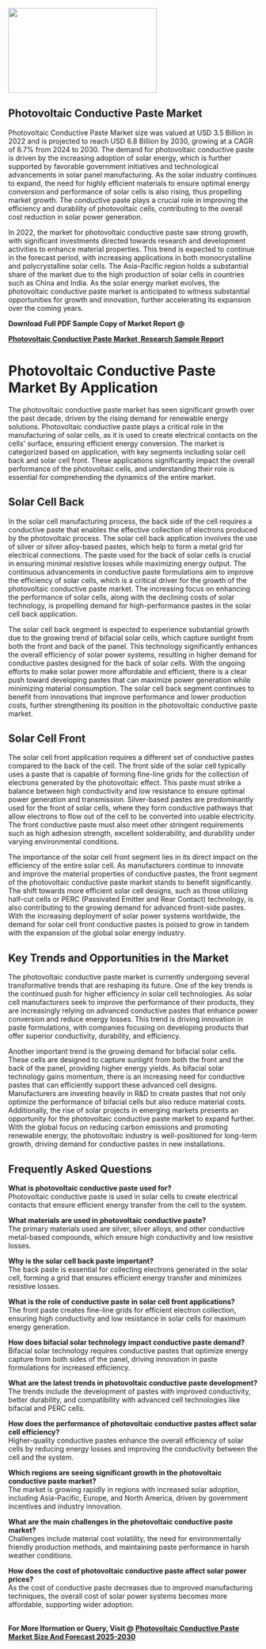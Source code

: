 <p><img class="alignnone size-medium wp-image-20088" src="https://ffe5etoiles.com/wp-content/uploads/2024/12/MST1-300x171.png" alt="" width="300" height="171" /></p><p> <h2>Photovoltaic Conductive Paste Market </h2><p>Photovoltaic Conductive Paste Market size was valued at USD 3.5 Billion in 2022 and is projected to reach USD 6.8 Billion by 2030, growing at a CAGR of 8.7% from 2024 to 2030. The demand for photovoltaic conductive paste is driven by the increasing adoption of solar energy, which is further supported by favorable government initiatives and technological advancements in solar panel manufacturing. As the solar industry continues to expand, the need for highly efficient materials to ensure optimal energy conversion and performance of solar cells is also rising, thus propelling market growth. The conductive paste plays a crucial role in improving the efficiency and durability of photovoltaic cells, contributing to the overall cost reduction in solar power generation.</p><p>In 2022, the market for photovoltaic conductive paste saw strong growth, with significant investments directed towards research and development activities to enhance material properties. This trend is expected to continue in the forecast period, with increasing applications in both monocrystalline and polycrystalline solar cells. The Asia-Pacific region holds a substantial share of the market due to the high production of solar cells in countries such as China and India. As the solar energy market evolves, the photovoltaic conductive paste market is anticipated to witness substantial opportunities for growth and innovation, further accelerating its expansion over the coming years.</p></p><p><strong>Download Full PDF Sample Copy of Market Report @</strong></p><p><strong><a href="https://www.verifiedmarketreports.com/download-sample/?rid=366002&utm_source=Sites-google&utm_medium=265" target="_blank">Photovoltaic Conductive Paste Market &nbsp;Research Sample Report</a></strong></p><p><h1>Photovoltaic Conductive Paste Market By Application</h1><p>The photovoltaic conductive paste market has seen significant growth over the past decade, driven by the rising demand for renewable energy solutions. Photovoltaic conductive paste plays a critical role in the manufacturing of solar cells, as it is used to create electrical contacts on the cells' surface, ensuring efficient energy conversion. The market is categorized based on application, with key segments including solar cell back and solar cell front. These applications significantly impact the overall performance of the photovoltaic cells, and understanding their role is essential for comprehending the dynamics of the entire market.</p><h2>Solar Cell Back</h2><p>In the solar cell manufacturing process, the back side of the cell requires a conductive paste that enables the effective collection of electrons produced by the photovoltaic process. The solar cell back application involves the use of silver or silver alloy-based pastes, which help to form a metal grid for electrical connections. The paste used for the back of solar cells is crucial in ensuring minimal resistive losses while maximizing energy output. The continuous advancements in conductive paste formulations aim to improve the efficiency of solar cells, which is a critical driver for the growth of the photovoltaic conductive paste market. The increasing focus on enhancing the performance of solar cells, along with the declining costs of solar technology, is propelling demand for high-performance pastes in the solar cell back application.</p><p>The solar cell back segment is expected to experience substantial growth due to the growing trend of bifacial solar cells, which capture sunlight from both the front and back of the panel. This technology significantly enhances the overall efficiency of solar power systems, resulting in higher demand for conductive pastes designed for the back of solar cells. With the ongoing efforts to make solar power more affordable and efficient, there is a clear push toward developing pastes that can maximize power generation while minimizing material consumption. The solar cell back segment continues to benefit from innovations that improve performance and lower production costs, further strengthening its position in the photovoltaic conductive paste market.</p><h2>Solar Cell Front</h2><p>The solar cell front application requires a different set of conductive pastes compared to the back of the cell. The front side of the solar cell typically uses a paste that is capable of forming fine-line grids for the collection of electrons generated by the photovoltaic effect. This paste must strike a balance between high conductivity and low resistance to ensure optimal power generation and transmission. Silver-based pastes are predominantly used for the front of solar cells, where they form conductive pathways that allow electrons to flow out of the cell to be converted into usable electricity. The front conductive paste must also meet other stringent requirements such as high adhesion strength, excellent solderability, and durability under varying environmental conditions.</p><p>The importance of the solar cell front segment lies in its direct impact on the efficiency of the entire solar cell. As manufacturers continue to innovate and improve the material properties of conductive pastes, the front segment of the photovoltaic conductive paste market stands to benefit significantly. The shift towards more efficient solar cell designs, such as those utilizing half-cut cells or PERC (Passivated Emitter and Rear Contact) technology, is also contributing to the growing demand for advanced front-side pastes. With the increasing deployment of solar power systems worldwide, the demand for solar cell front conductive pastes is poised to grow in tandem with the expansion of the global solar energy industry.</p><h2>Key Trends and Opportunities in the Market</h2><p>The photovoltaic conductive paste market is currently undergoing several transformative trends that are reshaping its future. One of the key trends is the continued push for higher efficiency in solar cell technologies. As solar cell manufacturers seek to improve the performance of their products, they are increasingly relying on advanced conductive pastes that enhance power conversion and reduce energy losses. This trend is driving innovation in paste formulations, with companies focusing on developing products that offer superior conductivity, durability, and efficiency.</p><p>Another important trend is the growing demand for bifacial solar cells. These cells are designed to capture sunlight from both the front and the back of the panel, providing higher energy yields. As bifacial solar technology gains momentum, there is an increasing need for conductive pastes that can efficiently support these advanced cell designs. Manufacturers are investing heavily in R&D to create pastes that not only optimize the performance of bifacial cells but also reduce material costs. Additionally, the rise of solar projects in emerging markets presents an opportunity for the photovoltaic conductive paste market to expand further. With the global focus on reducing carbon emissions and promoting renewable energy, the photovoltaic industry is well-positioned for long-term growth, driving demand for conductive pastes in new installations.</p><h2>Frequently Asked Questions</h2><p><b>What is photovoltaic conductive paste used for?</b><br>Photovoltaic conductive paste is used in solar cells to create electrical contacts that ensure efficient energy transfer from the cell to the system.</p><p><b>What materials are used in photovoltaic conductive paste?</b><br>The primary materials used are silver, silver alloys, and other conductive metal-based compounds, which ensure high conductivity and low resistive losses.</p><p><b>Why is the solar cell back paste important?</b><br>The back paste is essential for collecting electrons generated in the solar cell, forming a grid that ensures efficient energy transfer and minimizes resistive losses.</p><p><b>What is the role of conductive paste in solar cell front applications?</b><br>The front paste creates fine-line grids for efficient electron collection, ensuring high conductivity and low resistance in solar cells for maximum energy generation.</p><p><b>How does bifacial solar technology impact conductive paste demand?</b><br>Bifacial solar technology requires conductive pastes that optimize energy capture from both sides of the panel, driving innovation in paste formulations for increased efficiency.</p><p><b>What are the latest trends in photovoltaic conductive paste development?</b><br>The trends include the development of pastes with improved conductivity, better durability, and compatibility with advanced cell technologies like bifacial and PERC cells.</p><p><b>How does the performance of photovoltaic conductive pastes affect solar cell efficiency?</b><br>Higher-quality conductive pastes enhance the overall efficiency of solar cells by reducing energy losses and improving the conductivity between the cell and the system.</p><p><b>Which regions are seeing significant growth in the photovoltaic conductive paste market?</b><br>The market is growing rapidly in regions with increased solar adoption, including Asia-Pacific, Europe, and North America, driven by government incentives and industry innovation.</p><p><b>What are the main challenges in the photovoltaic conductive paste market?</b><br>Challenges include material cost volatility, the need for environmentally friendly production methods, and maintaining paste performance in harsh weather conditions.</p><p><b>How does the cost of photovoltaic conductive paste affect solar power prices?</b><br>As the cost of conductive paste decreases due to improved manufacturing techniques, the overall cost of solar power systems becomes more affordable, supporting wider adoption.</p><strong><br />For More Iformation or Query, Visit @ <a href="https://www.verifiedmarketreports.com/product/photovoltaic-conductive-paste-market/" target="_blank">Photovoltaic Conductive Paste Market Size And Forecast 2025-2030</a></strong></p>
